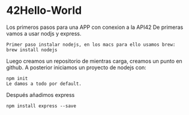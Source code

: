 # 42Hello-World
Los primeros pasos para una APP con conexion a la API42
De primeras vamos a usar nodjs y express.

    Primer paso instalar nodejs, en los macs para ello usamos brew:
    brew install nodejs

Luego creamos un repositorio de mientras carga, creamos un punto en github.
A posterior iniciamos un proyecto de nodejs con:

    npm init
    Le damos a todo por default.

Después añadimos express

    npm install express --save
    
